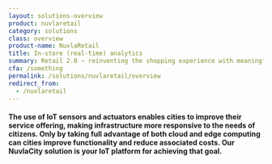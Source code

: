 ```yaml
---
layout: solutions-overview
product: nuvlaretail
category: solutions
class: overview
product-name: NuvlaRetail
title: In-store (real-time) analytics
summary: Retail 2.0 — reinventing the shopping experience with meaningful insights.
cfa: /something
permalink: /solutions/nuvlaretail/overview
redirect_from:
  - /nuvlaretail
---
```


<h4>The use of IoT sensors and actuators enables cities to improve their service offering, making infrastructure more responsive to the needs of citizens. Only by taking full advantage of both cloud and edge computing can cities improve functionality and reduce associated costs. Our NuvlaCity solution is your IoT platform for achieving that goal.</h4>

